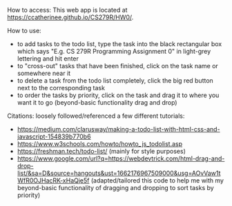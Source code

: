 How to access: This web app is located at https://ccatherinee.github.io/CS279R/HW0/. 

How to use: 
- to add tasks to the todo list, type the task into the black rectangular box which says "E.g. CS 279R Programming Assignment 0" in light-grey lettering and hit enter
- to "cross-out" tasks that have been finished, click on the task name or somewhere near it
- to delete a task from the todo list completely, click the big red button next to the corresponding task 
- to order the tasks by priority, click on the task and drag it to where you want it to go (beyond-basic functionality drag and drop)

Citations: 
loosely followed/referenced a few different tutorials: 
- https://medium.com/clarusway/making-a-todo-list-with-html-css-and-javascript-154839b770b6
- https://www.w3schools.com/howto/howto_js_todolist.asp
- https://freshman.tech/todo-list/ (mainly for style purposes)
- https://www.google.com/url?q=https://webdevtrick.com/html-drag-and-drop-list/&sa=D&source=hangouts&ust=1662176967509000&usg=AOvVaw1tWfR0OJHacRK-xHaQje5f (adapted/tailored this code to help me with my beyond-basic functionality of dragging and dropping to sort tasks by priority)